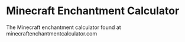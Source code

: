 Minecraft Enchantment Calculator
================================

The Minecraft enchantment calculator found at minecraftenchantmentcalculator.com
